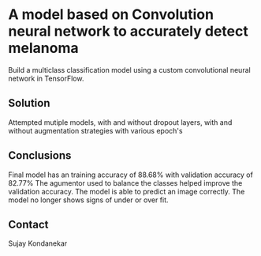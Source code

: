 #  A model based on Convolution neural network to accurately detect melanoma
Build a multiclass classification model using a custom convolutional neural network in TensorFlow. 

## Solution 
Attempted mutiple models, with and without dropout layers, with and without augmentation strategies with various epoch's

## Conclusions

Final model has an training accuracy of 88.68% with validation accuracy of 82.77%
The agumentor used to balance the classes helped improve the validation accuracy.
The model is able to predict an image correctly. The model no longer shows signs of under or over fit.

## Contact
Sujay Kondanekar

